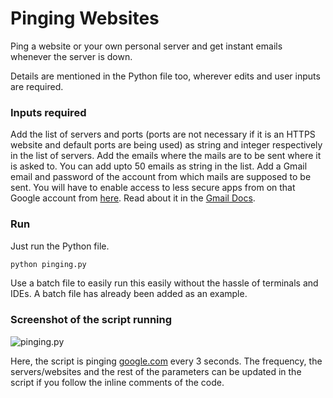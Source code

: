 # Pinging Websites

Ping a website or your own personal server and get instant emails whenever the server is down.

Details are mentioned in the Python file too, wherever edits and user inputs are required.


### Inputs required

Add the list of servers and ports (ports are not necessary if it is an HTTPS website and default ports are being used) as string and integer respectively in the list of servers.
Add the emails where the mails are to be sent where it is asked to. You can add upto 50 emails as string in the list.
Add a Gmail email and password of the account from which mails are supposed to be sent. You will have to enable access to less secure apps from on that Google account from [here](https://myaccount.google.com/lesssecureapps). Read about it in the [Gmail Docs](https://developers.google.com/gmail/api/quickstart/python).


### Run

Just run the Python file.

```python
python pinging.py
```
Use a batch file to easily run this easily without the hassle of terminals and IDEs. A batch file has already been added as an example.


### Screenshot of the script running

![pinging.py](https://github.com/arnav-deep/code-n-stitch/blob/pinging-websites/Python/pinging-websites/screenshot.PNG)

Here, the script is pinging [google.com](https://google.com) every 3 seconds. The frequency, the servers/websites and the rest of the parameters can be updated in the script if you follow the inline comments of the code.
